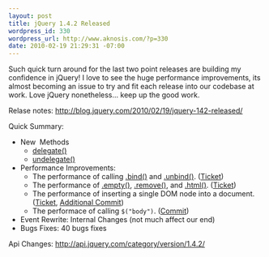 ```yaml
--- 
layout: post
title: jQuery 1.4.2 Released
wordpress_id: 330
wordpress_url: http://www.aknosis.com/?p=330
date: 2010-02-19 21:29:31 -07:00
---
```

Such quick turn around for the last two point releases are building my confidence in jQuery! I love to see the huge performance improvements, its almost becoming an issue to try and fit each release into our codebase at work. Love jQuery nonetheless... keep up the good work.

Relase notes: <a href="http://blog.jquery.com/2010/02/19/jquery-142-released/">http://blog.jquery.com/2010/02/19/jquery-142-released/</a>

Quick Summary:
<ul>
	<li>New  Methods
<ul>
	<li><a href="http://api.jquery.com/delegate">delegate()</a></li>
	<li><a href="http://api.jquery.com/undelegate">undelegate()</a></li>
</ul>
</li>
	<li>Performance Improvements:
<ul>
	<li>The performance of calling <a href="http://api.jquery.com/bind">.bind()</a> and <a href="http://api.jquery.com/unbind">.unbind()</a>. (<a href="http://dev.jquery.com/ticket/5972">Ticket</a>)</li>
	<li>The performance of <a href="http://api.jquery.com/empty">.empty()</a>,  <a href="http://api.jquery.com/remove">.remove()</a>, and <a href="http://api.jquery.com/html">.html()</a>. (<a href="http://dev.jquery.com/ticket/5974">Ticket</a>)</li>
	<li>The performance of inserting a single DOM node into a document. (<a href="http://dev.jquery.com/ticket/5979">Ticket</a>, <a href="http://github.com/jquery/jquery/commit/0db207da238e879dad20f68178e6248750d3b984">Additional  Commit</a>)</li>
	<li>The performace of calling <code>$("body")</code>. (<a href="http://github.com/jquery/jquery/commit/b8076a914ba9d400dc9c48d866b145df6fabafcf">Commit</a>)</li>
</ul>
</li>
	<li>Event Rewrite: Internal Changes (not much affect our end)</li>
	<li>Bugs Fixes: 40 bugs fixes</li>
</ul>
Api Changes: <a href="http://api.jquery.com/category/version/1.4.2/">http://api.jquery.com/category/version/1.4.2/</a>
